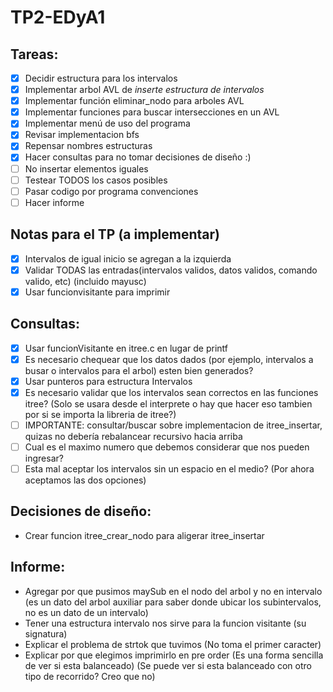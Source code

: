 # TP2-EDyA1

## Tareas:
 - [X] Decidir estructura para los intervalos
 - [X] Implementar arbol AVL de *inserte estructura de intervalos*
 - [X] Implementar función eliminar_nodo para arboles AVL
 - [X] Implementar funciones para buscar intersecciones en un AVL
 - [X] Implementar menú de uso del programa
 - [X] Revisar implementacion bfs
 - [X] Repensar nombres estructuras
 - [X] Hacer consultas para no tomar decisiones de diseño :)
 - [ ] No insertar elementos iguales
 - [ ] Testear TODOS los casos posibles
 - [ ] Pasar codigo por programa convenciones
 - [ ] Hacer informe

 ## Notas para el TP (a implementar)
 - [X] Intervalos de igual inicio se agregan a la izquierda
 - [X] Validar TODAS las entradas(intervalos validos, datos validos, comando valido, etc) (incluido mayusc)
 - [X] Usar funcionvisitante para imprimir

## Consultas:
 - [X] Usar funcionVisitante en itree.c en lugar de printf
 - [X] Es necesario chequear que los datos dados (por ejemplo, intervalos a busar o intervalos para el arbol) esten bien generados?
 - [X] Usar punteros para estructura Intervalos
 - [X] Es necesario validar que los intervalos sean correctos en las funciones itree? (Solo se usara desde el interprete o hay que hacer eso tambien por si se importa la libreria de itree?)
 - [ ] IMPORTANTE: consultar/buscar sobre implementacion de itree_insertar, quizas no debería rebalancear recursivo hacia arriba
 - [ ] Cual es el maximo numero que debemos considerar que nos pueden ingresar?
 - [ ] Esta mal aceptar los intervalos sin un espacio en el medio? (Por ahora aceptamos las dos opciones)

## Decisiones de diseño:
 - Crear funcion itree_crear_nodo para aligerar itree_insertar

## Informe:
 - Agregar por que pusimos maySub en el nodo del arbol y no en intervalo (es un dato del arbol auxiliar para saber donde ubicar los subintervalos, no es un dato de un intervalo)
 - Tener una estructura intervalo nos sirve para la funcion visitante (su signatura)
 - Explicar el problema de strtok que tuvimos (No toma el primer caracter)
 - Explicar por que elegimos imprimirlo en pre order (Es una forma sencilla de ver si esta balanceado) (Se puede ver si esta balanceado con otro tipo de recorrido? Creo que no)
